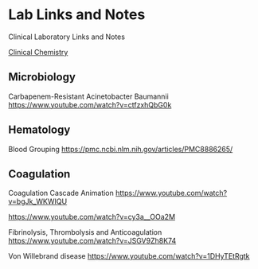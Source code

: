 # Lab Links and Notes

Clinical Laboratory Links and Notes


[Clinical Chemistry](<clinical chemistry/README.md>)


## Microbiology

Carbapenem-Resistant Acinetobacter Baumannii  https://www.youtube.com/watch?v=ctfzxhQbG0k


## Hematology

Blood Grouping  https://pmc.ncbi.nlm.nih.gov/articles/PMC8886265/


## Coagulation

Coagulation Cascade Animation  https://www.youtube.com/watch?v=bgJk_WKWIQU  

https://www.youtube.com/watch?v=cy3a__OOa2M 

Fibrinolysis, Thrombolysis and Anticoagulation  https://www.youtube.com/watch?v=JSGV9Zh8K74

Von Willebrand disease  https://www.youtube.com/watch?v=1DHyTEtRgtk
